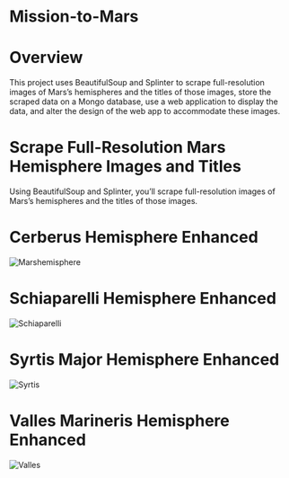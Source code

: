 # Mission-to-Mars
# Overview
This project uses BeautifulSoup and Splinter to scrape full-resolution images of Mars’s hemispheres and the titles of those images, store the scraped data on a Mongo database, use a web application to display the data, and alter the design of the web app to accommodate these images.
# Scrape Full-Resolution Mars Hemisphere Images and Titles
Using BeautifulSoup and Splinter, you’ll scrape full-resolution images of Mars’s hemispheres and the titles of those images.
# Cerberus Hemisphere Enhanced
![Marshemisphere](https://user-images.githubusercontent.com/89113627/150671215-a4d6d3e1-2586-4058-8b9d-2a69d5c2e98c.jpg)
# Schiaparelli Hemisphere Enhanced
![Schiaparelli](https://user-images.githubusercontent.com/89113627/150671336-83a19915-124d-4900-84ed-19b79de2cba0.jpg)
# Syrtis Major Hemisphere Enhanced
![Syrtis](https://user-images.githubusercontent.com/89113627/150671459-51a12a09-598d-4f84-aa69-dd41566034bf.jpg)
# Valles Marineris Hemisphere Enhanced
![Valles](https://user-images.githubusercontent.com/89113627/150671580-924cd367-db57-4d57-b041-7a331be80175.jpg)


